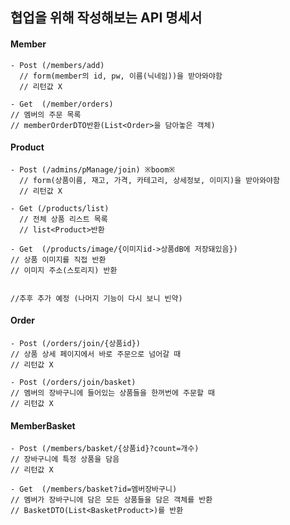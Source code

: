 ## 협업을 위해 작성해보는 API 명세서

#### Member
```(java)
- Post (/members/add)
  // form(member의 id, pw, 이름(닉네임))을 받아와야함  
  // 리턴값 X

- Get  (/member/orders)
// 멤버의 주문 목록
// memberOrderDTO반환(List<Order>을 담아놓은 객체)
```
#### Product
```(java)
- Post (/admins/pManage/join) ※boom※
  // form(상품이름, 재고, 가격, 카테고리, 상세정보, 이미지)을 받아와야함 
  // 리턴값 X
  
- Get (/products/list)
  // 전체 상품 리스트 목록
  // list<Product>반환

- Get  (/products/image/{이미지id->상품dB에 저장돼있음})
// 상품 이미지를 직접 반환
// 이미지 주소(스토리지) 반환


//추후 추가 예정 (나머지 기능이 다시 보니 빈약)
```
#### Order
```(java)
- Post (/orders/join/{상품id})
// 상품 상세 페이지에서 바로 주문으로 넘어갈 때
// 리턴값 X

- Post (/orders/join/basket)
// 멤버의 장바구니에 들어있는 상품들을 한꺼번에 주문할 때
// 리턴값 X
```
#### MemberBasket
```(java)
- Post (/members/basket/{상품id}?count=개수)
// 장바구니에 특정 상품을 담음
// 리턴값 X 

- Get  (/members/basket?id=멤버장바구니)
// 멤버가 장바구니에 담은 모든 상품들을 담은 객체를 반환
// BasketDTO(List<BasketProduct>)를 반환
```
